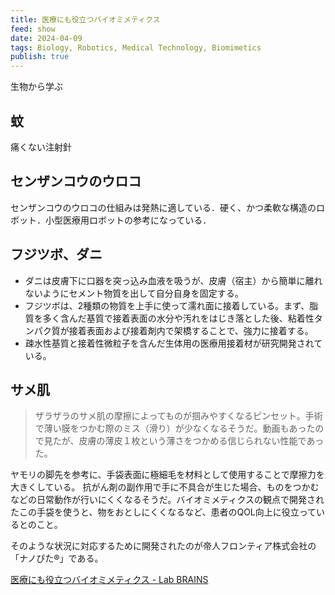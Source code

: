 ```yaml
---
title: 医療にも役立つバイオミメティクス
feed: show
date: 2024-04-09
tags: Biology, Robotics, Medical Technology, Biomimetics
publish: true
---
```

生物から学ぶ

## 蚊

痛くない注射針
## センザンコウのウロコ

センザンコウのウロコの仕組みは発熱に適している．硬く、かつ柔軟な構造のロボット．小型医療用ロボットの参考になっている．

## フジツボ、ダニ

 - ダニは皮膚下に口器を突っ込み血液を吸うが、皮膚（宿主）から簡単に離れないようにセメント物質を出して自分自身を固定する。
 - フジツボは、2種類の物質を上手に使って濡れ面に接着している。まず、脂質を多く含んだ基質で接着表面の水分や汚れをはじき落とした後、粘着性タンパク質が接着表面および接着剤内で架橋することで、強力に接着する。
 - 疎水性基質と接着性微粒子を含んだ生体用の医療用接着材が研究開発されている。

## サメ肌

> ザラザラのサメ肌の摩擦によってものが掴みやすくなるピンセット。手術で薄い膜をつかむ際のミス（滑り）が少なくなるそうだ。動画もあったので見たが、皮膚の薄皮１枚という薄さをつかめる信じられない性能であった。

ヤモリの脚先を参考に、手袋表面に極細毛を材料として使用することで摩擦力を大きくしている。
抗がん剤の副作用で手に不具合が生じた場合、ものをつかむなどの日常動作が行いにくくなるそうだ。バイオミメティクスの観点で開発されたこの手袋を使うと、物をおとしにくくなるなど、患者のQOL向上に役立っているとのこと。

そのような状況に対応するために開発されたのが帝人フロンティア株式会社の「ナノぴた®」である。


[医療にも役立つバイオミメティクス - Lab BRAINS](https://lab-brains.as-1.co.jp/enjoy-learn/2024/04/62658/)

